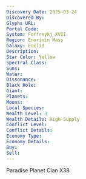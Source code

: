 ```yaml
---
Discovery Date: 2025-03-24
Discovered By:
Glyphs URL:
Portal Code:
System: Forfreykj XVII
Region: Enorixin Mass
Galaxy: Euclid
Description:
Star Color: Yellow
Spectral Class:
Suns:
Water:
Dissonance:
Black Hole:
Giant:
Planets:
Moons:
Local Species:
Wealth Level: 3
Wealth Details: High-Supply
Conflict Level:
Conflict Details:
Economy Type: 
Economy Details: 
Buy:
Sell:
---
```

Paradise Planet Cian X38